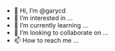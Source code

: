 - 👋 Hi, I’m @garycd
- 👀 I’m interested in ...
- 🌱 I’m currently learning ...
- 💞️ I’m looking to collaborate on ...
- 📫 How to reach me ...

<!---
garycd/garycd is a ✨ special ✨ repository because its `README.md` (this file) appears on your GitHub profile.
You can click the Preview link to take a look at your changes.
--->
